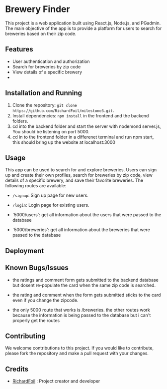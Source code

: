 # Brewery Finder

This project is a web application built using React.js, Node.js, and PGadmin. The main objective of the app is to provide a platform for users to search for breweries based on their zip code.

## Features

- User authentication and authorization
- Search for breweries by zip code
- View details of a specific brewery
- 


## Installation and Running

1. Clone the repository: `git clone https://github.com/RichardFoil/milestone3.git`.
2. Install dependencies: `npm install` in the frontend and the backend folders.
3. cd into the backend folder and start the server with nodemond server.js, You should be listening on port 5000.
4.  cd in to the frontend folder in a differenet terminal and run npm start, this should bring up the website at localhost:3000

## Usage

This app can be used to search for and explore breweries. Users can sign up and create their own profiles, search for breweries by zip code, view details of a specific brewery, and save their favorite breweries. The following routes are available:

- `/signup`: Sign up page for new users.
- `/login`: Login page for existing users.

- '5000/users': get all information about the users that were passed to the database 
- `5000/breweries': get all information about the breweries that were passed to the database


## Deployment

##  Known Bugs/Issues
- the ratings and comment form gets submitted to the backend database but dosent re-populate the card when the same zip code is searched.

- the rating and comment when the form gets submitted sticks to the card even if you change the zipcode.

- the only 5000 route that works is /breweries.  the other  routes work because the information is being passed to the database but i can't properly get the routes


## Contributing

We welcome contributions to this project. If you would like to contribute, please fork the repository and make a pull request with your changes.

## Credits

- [RichardFoil](https://github.com/RichardFoil) : Project creator and developer
